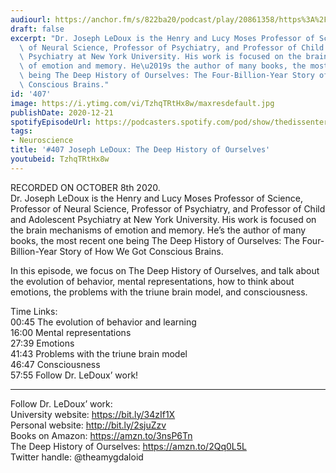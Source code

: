 ```yaml
---
audiourl: https://anchor.fm/s/822ba20/podcast/play/20861358/https%3A%2F%2Fd3ctxlq1ktw2nl.cloudfront.net%2Fstaging%2F2020-9-9%2F44a976aa-9821-038b-bac9-e662b8911600.m4a
draft: false
excerpt: "Dr. Joseph LeDoux is the Henry and Lucy Moses Professor of Science, Professor\
  \ of Neural Science, Professor of Psychiatry, and Professor of Child and Adolescent\
  \ Psychiatry at New York University. His work is focused on the brain mechanisms\
  \ of emotion and memory. He\u2019s the author of many books, the most recent one\
  \ being The Deep History of Ourselves: The Four-Billion-Year Story of How We Got\
  \ Conscious Brains."
id: '407'
image: https://i.ytimg.com/vi/TzhqTRtHx8w/maxresdefault.jpg
publishDate: 2020-12-21
spotifyEpisodeUrl: https://podcasters.spotify.com/pod/show/thedissenter/episodes/407-Joseph-LeDoux-The-Deep-History-of-Ourselves-ekr4ve
tags:
- Neuroscience
title: '#407 Joseph LeDoux: The Deep History of Ourselves'
youtubeid: TzhqTRtHx8w
---
```

<div class="timelinks">

RECORDED ON OCTOBER 8th 2020.  
Dr. Joseph LeDoux is the Henry and Lucy Moses Professor of Science, Professor of Neural Science, Professor of Psychiatry, and Professor of Child and Adolescent Psychiatry at New York University. His work is focused on the brain mechanisms of emotion and memory. He’s the author of many books, the most recent one being The Deep History of Ourselves: The Four-Billion-Year Story of How We Got Conscious Brains.

In this episode, we focus on The Deep History of Ourselves, and talk about the evolution of behavior, mental representations, how to think about emotions, the problems with the triune brain model, and consciousness.

Time Links:  
<time>00:45</time> The evolution of behavior and learning  
<time>16:00</time> Mental representations  
<time>27:39</time> Emotions  
<time>41:43</time> Problems with the triune brain model  
<time>46:47</time> Consciousness  
<time>57:55</time> Follow Dr. LeDoux’ work!

---

Follow Dr. LeDoux’ work:  
University website: https://bit.ly/34zIf1X  
Personal website: http://bit.ly/2sjuZzv  
Books on Amazon: https://amzn.to/3nsP6Tn  
The Deep History of Ourselves: https://amzn.to/2Qq0L5L  
Twitter handle: @theamygdaloid
</div>

